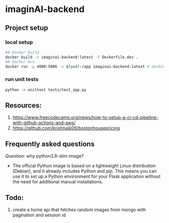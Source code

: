 # imaginAI-backend

## Project setup

### local setup
```bash
## Docker Build
docker build -t imaginai-backend:latest -f Dockerfile.dev .
## Docker Run
docker run -p 4000:5000 -v $(pwd):/app imaginai-backend:latest # docker run
```
### run unit tests

```bash
python -m unittest tests/test_app.py
```


## Resources:
1. https://www.freecodecamp.org/news/how-to-setup-a-ci-cd-pipeline-with-github-actions-and-aws/
2. https://github.com/krishnaik06/bostonhousepricing


## Frequently asked questions
*Question:* why python3.8-slim image?
- The official Python image is based on a lightweight Linux distribution (Debian), and it already includes Python and pip. This means you can use it to set up a Python environment for your Flask application without the need for additional manual installations.

## Todo:
1. create a home api that fetches random images from mongo with pagination and session id